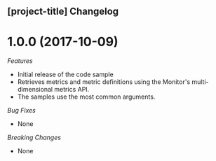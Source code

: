 ## [project-title] Changelog

<a name="1.0.0"></a>
# 1.0.0 (2017-10-09)

*Features*
* Initial release of the code sample
* Retrieves metrics and metric definitions using the Monitor's multi-dimensional metrics API.
* The samples use the most common arguments.

*Bug Fixes*
* None

*Breaking Changes*
* None
